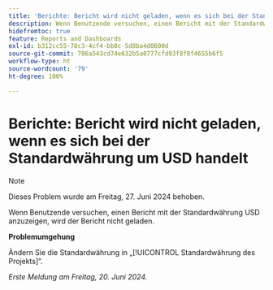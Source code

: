 ```yaml
---
title: 'Berichte: Bericht wird nicht geladen, wenn es sich bei der Standardwährung um USD handelt'
description: Wenn Benutzende versuchen, einen Bericht mit der Standardwährung USD anzuzeigen, wird der Bericht nicht geladen.
hidefromtoc: true
feature: Reports and Dashboards
exl-id: b312cc55-78c3-4cf4-bb0c-5d8ba4d0600d
source-git-commit: 786a543cd74e632b5a0777cfd93f8f8f4655b6f5
workflow-type: ht
source-wordcount: '79'
ht-degree: 100%

---
```


# Berichte: Bericht wird nicht geladen, wenn es sich bei der Standardwährung um USD handelt

>[!NOTE]
>
>Dieses Problem wurde am Freitag, 27. Juni 2024 behoben.

Wenn Benutzende versuchen, einen Bericht mit der Standardwährung USD anzuzeigen, wird der Bericht nicht geladen.

**Problemumgehung**

Ändern Sie die Standardwährung in „[!UICONTROL Standardwährung des Projekts]“.

_Erste Meldung am Freitag, 20. Juni 2024._

